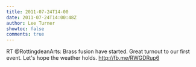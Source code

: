 ```yaml
---
title: 2011-07-24T14-00
date: 2011-07-24T14:00:48Z
author: Lee Turner
showtoc: false
comments: true
---
```


RT @RottingdeanArts: Brass fusion have started. Great turnout to our first event. Let's hope the weather holds. http://fb.me/RWGDRup6

